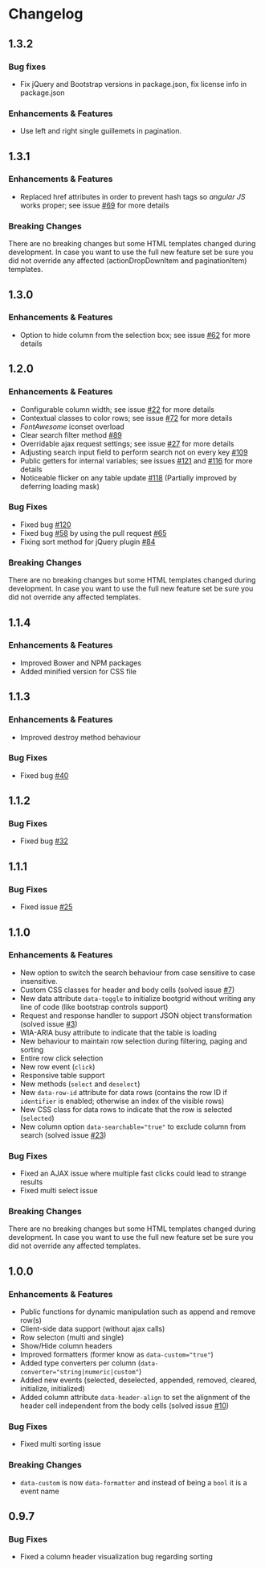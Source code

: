 # Changelog

## 1.3.2

### Bug fixes
- Fix jQuery and Bootstrap versions in package.json, fix license info in package.json

### Enhancements & Features
- Use left and right single guillemets in pagination.

## 1.3.1

### Enhancements & Features
- Replaced href attributes in order to prevent hash tags so *angular JS* works proper; see issue [#69](http://github.com/rstaib/jquery-bootgrid/issues/69) for more details

### Breaking Changes
There are no breaking changes but some HTML templates changed during development. In case you want to use the full new feature set be sure you did not override any affected (actionDropDownItem and paginationItem) templates.

## 1.3.0

### Enhancements & Features
- Option to hide column from the selection box; see issue [#62](http://github.com/rstaib/jquery-bootgrid/issues/62) for more details

## 1.2.0

### Enhancements & Features
- Configurable column width; see issue [#22](http://github.com/rstaib/jquery-bootgrid/issues/22) for more details
- Contextual classes to color rows; see issue [#72](http://github.com/rstaib/jquery-bootgrid/issues/72) for more details
- *FontAwesome* iconset overload
- Clear search filter method [#89](http://github.com/rstaib/jquery-bootgrid/issues/89)
- Overridable ajax request settings; see issue [#27](http://github.com/rstaib/jquery-bootgrid/issues/27) for more details
- Adjusting search input field to perform search not on every key [#109](http://github.com/rstaib/jquery-bootgrid/issues/109)
- Public getters for internal variables; see issues [#121](http://github.com/rstaib/jquery-bootgrid/issues/121) and [#116](http://github.com/rstaib/jquery-bootgrid/issues/116) for more details
- Noticeable flicker on any table update [#118](http://github.com/rstaib/jquery-bootgrid/issues/118) (Partially improved by deferring loading mask)

### Bug Fixes
- Fixed bug [#120](http://github.com/rstaib/jquery-bootgrid/issues/120)
- Fixed bug [#58](http://github.com/rstaib/jquery-bootgrid/issues/58) by using the pull request [#65](http://github.com/rstaib/jquery-bootgrid/issues/65)
- Fixing sort method for jQuery plugin [#84](http://github.com/rstaib/jquery-bootgrid/issues/84)

### Breaking Changes
There are no breaking changes but some HTML templates changed during development. In case you want to use the full new feature set be sure you did not override any affected templates.

## 1.1.4

### Enhancements & Features
- Improved Bower and NPM packages
- Added minified version for CSS file

## 1.1.3

### Enhancements & Features
- Improved destroy method behaviour

### Bug Fixes
- Fixed bug [#40](http://github.com/rstaib/jquery-bootgrid/issues/40)

## 1.1.2

### Bug Fixes
- Fixed bug [#32](http://github.com/rstaib/jquery-bootgrid/issues/32)

## 1.1.1

### Bug Fixes
- Fixed issue [#25](http://github.com/rstaib/jquery-bootgrid/issues/25)

## 1.1.0

### Enhancements & Features
- New option to switch the search behaviour from case sensitive to case insensitive.
- Custom CSS classes for header and body cells (solved issue [#7](http://github.com/rstaib/jquery-bootgrid/issues/7))
- New data attribute `data-toggle` to initialize bootgrid without writing any line of code (like bootstrap controls support)
- Request and response handler to support JSON object transformation (solved issue [#3](http://github.com/rstaib/jquery-bootgrid/issues/3))
- WIA-ARIA busy attribute to indicate that the table is loading
- New behaviour to maintain row selection during filtering, paging and sorting
- Entire row click selection
- New row event (`click`)
- Responsive table support
- New methods (`select` and `deselect`)
- New `data-row-id` attribute for data rows (contains the row ID if `identifier` is enabled; otherwise an index of the visible rows)
- New CSS class for data rows to indicate that the row is selected (`selected`)
- New column option `data-searchable="true"` to exclude column from search (solved issue [#23](http://github.com/rstaib/jquery-bootgrid/issues/23))

### Bug Fixes
- Fixed an AJAX issue where multiple fast clicks could lead to strange results
- Fixed multi select issue

### Breaking Changes
There are no breaking changes but some HTML templates changed during development. In case you want to use the full new feature set be sure you did not override any affected templates.

## 1.0.0

### Enhancements & Features
- Public functions for dynamic manipulation such as append and remove row(s)
- Client-side data support (without ajax calls)
- Row selecton (multi and single)
- Show/Hide column headers
- Improved formatters (former know as `data-custom="true"`)
- Added type converters per column (`data-converter="string|numeric|custom"`)
- Added new events (selected, deselected, appended, removed, cleared, initialize, initialized)
- Added column attribute `data-header-align` to set the alignment of the header cell independent from the body cells (solved issue [#10](http://github.com/rstaib/jquery-bootgrid/issues/10))

### Bug Fixes
- Fixed multi sorting issue

### Breaking Changes
- `data-custom` is now `data-formatter` and instead of being a `bool` it is a event name

## 0.9.7

### Bug Fixes
- Fixed a column header visualization bug regarding sorting